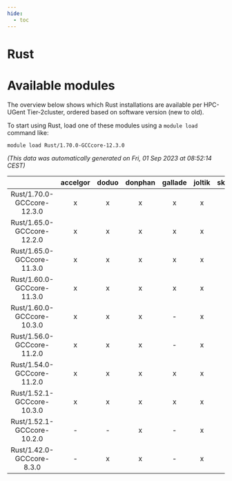 ```yaml
---
hide:
  - toc
---
```


Rust
====

# Available modules


The overview below shows which Rust installations are available per HPC-UGent Tier-2cluster, ordered based on software version (new to old).

To start using Rust, load one of these modules using a `module load` command like:

```shell
module load Rust/1.70.0-GCCcore-12.3.0
```

*(This data was automatically generated on Fri, 01 Sep 2023 at 08:52:14 CEST)*  

| |accelgor|doduo|donphan|gallade|joltik|skitty|swalot|victini|
| :---: | :---: | :---: | :---: | :---: | :---: | :---: | :---: | :---: |
|Rust/1.70.0-GCCcore-12.3.0|x|x|x|x|x|x|x|x|
|Rust/1.65.0-GCCcore-12.2.0|x|x|x|x|x|x|x|x|
|Rust/1.65.0-GCCcore-11.3.0|x|x|x|x|x|x|x|x|
|Rust/1.60.0-GCCcore-11.3.0|x|x|x|x|x|x|x|x|
|Rust/1.60.0-GCCcore-10.3.0|x|x|x|-|x|x|x|x|
|Rust/1.56.0-GCCcore-11.2.0|x|x|x|-|x|x|x|x|
|Rust/1.54.0-GCCcore-11.2.0|x|x|x|x|x|x|x|x|
|Rust/1.52.1-GCCcore-10.3.0|x|x|x|x|x|x|x|x|
|Rust/1.52.1-GCCcore-10.2.0|-|-|x|-|x|-|-|-|
|Rust/1.42.0-GCCcore-8.3.0|-|x|x|-|x|x|-|x|
